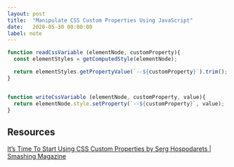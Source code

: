 ```yaml
---
layout: post
title:  "Manipulate CSS Custom Properties Using JavaScript"
date:   2020-05-30 00:00:00
label: note
---
```


```javascript
function readCssVariable (elementNode, customProperty){
  const elementStyles = getComputedStyle(elementNode);

  return elementStyles.getPropertyValue(`--${customProperty}`).trim();
}


function writeCssVariable (elementNode, customProperty, value){
  return elementNode.style.setProperty(`--${customProperty}`, value);
}
```

## Resources

<a href="https://www.smashingmagazine.com/2017/04/start-using-css-custom-properties/" target="_blank">It’s Time To Start Using CSS Custom Properties by Serg Hospodarets | Smashing Magazine</a>